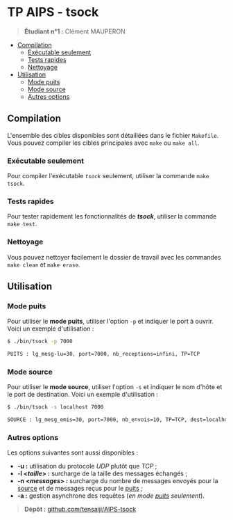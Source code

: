 # TP AIPS - __tsock__

> __Étudiant n°1 :__ Clément MAUPERON

- [Compilation](#compilation)
  - [Exécutable seulement](#exécutable-seulement)
  - [Tests rapides](#tests-rapides)
  - [Nettoyage](#nettoyage)
- [Utilisation](#utilisation)
  - [Mode puits](#mode-puits)
  - [Mode source](#mode-source)
  - [Autres options](#autres-options)

## Compilation

L'ensemble des cibles disponibles sont détaillées dans le fichier `Makefile`. Vous pouvez compiler les cibles principales avec `make` ou `make all`.

### Exécutable seulement

Pour compiler l'exécutable _`tsock`_ seulement, utiliser la commande `make tsock`.

### Tests rapides

Pour tester rapidement les fonctionnalités de ___tsock___, utiliser la commande `make test`.

### Nettoyage

Vous pouvez nettoyer facilement le dossier de travail avec les commandes `make clean` et `make erase`.

## Utilisation

### Mode puits

Pour utiliser le __mode puits__, utiliser l'option `-p` et indiquer le port à ouvrir. Voici un exemple d'utilisation :

```bash
$ ./bin/tsock -p 7000

PUITS : lg_mesg-lu=30, port=7000, nb_receptions=infini, TP=TCP
```

### Mode source

Pour utiliser le __mode source__, utiliser l'option `-s` et indiquer le nom d'hôte et le port de destination. Voici un exemple d'utilisation :

```bash
$ ./bin/tsock -s localhost 7000

SOURCE : lg_mesg_emis=30, port=7000, nb_envois=10, TP=TCP, dest=localhost
```

### Autres options

Les options suivantes sont aussi disponibles :

- __-u :__ utilisation du protocole _UDP_ plutôt que _TCP_ ;
- __-l \<_taille_\> :__ surcharge de la taille des messages échangés ;
- __-n \<_messages_\> :__ surcharge du nombre de messages envoyés pour la [source](#mode-source) et de messages reçus pour le [puits](#mode-puits) ;
- __-a :__ gestion asynchrone des requêtes (_en mode [puits](#mode-puits) seulement_).

> __Dépôt :__ [github.com/tensaiji/AIPS-tsock](https://github.com/tensaiji/AIPS-tsock/)